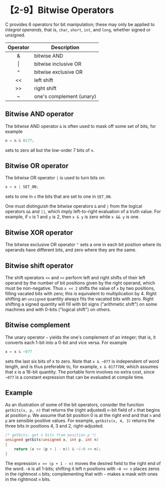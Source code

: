 # 【2-9】Bitwise Operators

C provides 6 operators for bit manipulation; these may only be applied to *integral operands*, that is, `char`, `short`, `int`, and `long`, whether signed or unsigned.

| Operator | Description              |
| :------: | ------------------------ |
|    &     | bitwise AND              |
|    \|    | bitwise inclusive OR     |
|    ^     | bitwise exclusive OR     |
|    <<    | left shift               |
|    >>    | right shift              |
|    ~     | one's complement (unary) |

## Bitwise AND operator

The bitwise AND operator `&` is often used to mask off some set of bits, for example

```c
n = n & 0177;
```

sets to zero all but the low-order 7 bits of `n`.

## Bitwise OR operator

The bitwise OR operator `|` is used to turn bits on:

```c
x = x | SET_ON;
```

sets to one in `x` the bits that are set to one in `SET_ON`.

One must distinguish the bitwise operators `&` and `|` from the logical operators `&&` and `||`, which imply left-to-right evaluation of a truth value. For example, if `x` is 1 and `y` is 2, then `x & y` is zero while `x && y` is one.

## Bitwise XOR operator

The bitwise exclusive OR operator `^` sets a one in each bit position where its operands have different bits, and zero where they are the same.

## Bitwise shift operator

The shift operators `<<` and `>>` perform left and right shifts of their left operand by the number of bit positions given by the right operand, which must be non-negative. Thus `x << 2` shifts the value of `x` by two positions, filling vacated bits with zero; this is equivalent to multiplication by 4. Right shifting an `unsigned` quantity always fits the vacated bits with zero. Right shifting a signed quantity will fill with bit signs ("arithmetic shift") on some machines and with 0-bits ("logical shift") on others.

## Bitwise complement

The unary operator `~` yields the one's complement of an integer; that is, it converts each 1-bit into a 0-bit and vice versa. For example

```c
x = x & ~077
```

sets the last six bits of x to zero. Note that `x & ~077` is independent of word length, and is thus preferable to, for example, `x & 0177700`, which assumes that x is a 16-bit quantity. The portable form involves no extra cost, since `~077` is a constant expression that can be evaluated at compile time.

## Example

As an illustration of some of the bit operators, consider the function `getbits(x, p, n)` that returns the (right adjusted) `n`-bit field of `x` that begins at position `p`. We assume that bit position 0 is at the right end and that `n` and `p` are sensible positive values. For example, `getbits(x, 4, 3)` returns the three bits in positions 4, 3 and 2, right-adjusted.

```c
/* getbits: get n bits from position p */
unsigned getbits(unsigned x, int p, int n)
{
    return (x >> (p + 1 - n)) & ~(~0 << n);
}
```

The expression `x >> (p + 1 - n)` moves the desired field to the right end of the word. `~0` is all 1-bits; shifting it left n positions with `~0 << n` places zeros in the rightmost `n` bits; complementing that with `~` makes a mask with ones in the rightmost `n` bits.
